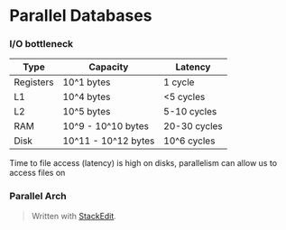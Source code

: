 # Parallel Databases

### I/O bottleneck

| Type      | Capacity            | Latency      |
|-----------|---------------------|--------------|
| Registers | 10^1 bytes          | 1 cycle      |
| L1        | 10^4 bytes          | <5 cycles    |
| L2        | 10^5 bytes          | 5-10 cycles  |
| RAM       | 10^9 - 10^10 bytes  | 20-30 cycles |
| Disk      | 10^11 - 10^12 bytes | 10^6 cycles  |

Time to file access (latency) is high on disks, parallelism can allow us to access files on 
### Parallel Arch


> Written with [StackEdit](https://stackedit.io/).
<!--stackedit_data:
eyJoaXN0b3J5IjpbMTE2MTcwMDU4NCwtMTg1NjU2NzQ3LDE0OT
g0OTk4MDZdfQ==
-->
